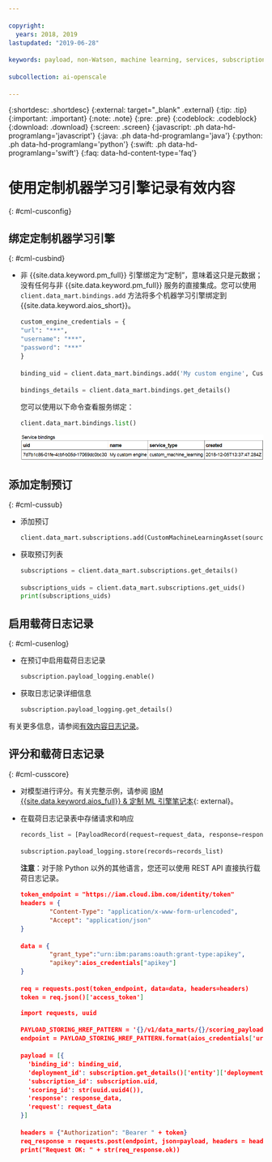 ```yaml
---

copyright:
  years: 2018, 2019
lastupdated: "2019-06-28"

keywords: payload, non-Watson, machine learning, services, subscription

subcollection: ai-openscale

---
```


{:shortdesc: .shortdesc}
{:external: target="_blank" .external}
{:tip: .tip}
{:important: .important}
{:note: .note}
{:pre: .pre}
{:codeblock: .codeblock}
{:download: .download}
{:screen: .screen}
{:javascript: .ph data-hd-programlang='javascript'}
{:java: .ph data-hd-programlang='java'}
{:python: .ph data-hd-programlang='python'}
{:swift: .ph data-hd-programlang='swift'}
{:faq: data-hd-content-type='faq'}

# 使用定制机器学习引擎记录有效内容
{: #cml-cusconfig}

## 绑定定制机器学习引擎
{: #cml-cusbind}

- 非 {{site.data.keyword.pm_full}} 引擎绑定为“定制”，意味着这只是元数据；没有任何与非 {{site.data.keyword.pm_full}} 服务的直接集成。您可以使用 `client.data_mart.bindings.add` 方法将多个机器学习引擎绑定到 {{site.data.keyword.aios_short}}。

    ```python
    custom_engine_credentials = {
    "url": "***",
    "username": "***",
    "password": "***"
    }

    binding_uid = client.data_mart.bindings.add('My custom engine', CustomMachineLearningInstance(custom_engine_credentials))

    bindings_details = client.data_mart.bindings.get_details()
    ```
  您可以使用以下命令查看服务绑定：

    ```python
    client.data_mart.bindings.list()
    ```

    ![通用 ML 绑定](images/ml-generic-bind.png)

## 添加定制预订
{: #cml-cussub}

- 添加预订

    ```python
    client.data_mart.subscriptions.add(CustomMachineLearningAsset(source_uid='action', binding_uid=binding_uid, prediction_column='predictedActionLabel'))
    ```

- 获取预订列表

    ```python
    subscriptions = client.data_mart.subscriptions.get_details()

    subscriptions_uids = client.data_mart.subscriptions.get_uids()
    print(subscriptions_uids)
    ```

## 启用载荷日志记录
{: #cml-cusenlog}

- 在预订中启用载荷日志记录

    ```python
    subscription.payload_logging.enable()
    ```

- 获取日志记录详细信息

    ```python
    subscription.payload_logging.get_details()
    ```

有关更多信息，请参阅[有效内容日志记录]()。

## 评分和载荷日志记录
{: #cml-cusscore}

- 对模型进行评分。有关完整示例，请参阅 [IBM {{site.data.keyword.aios_full}} & 定制 ML 引擎笔记本](https://github.com/pmservice/ai-openscale-tutorials/blob/master/notebooks/AI%20OpenScale%20and%20Custom%20ML%20Engine.ipynb){: external}。

- 在载荷日志记录表中存储请求和响应

    ```python
    records_list = [PayloadRecord(request=request_data, response=response_data, response_time=response_time), PayloadRecord(request=request_data, response=response_data, response_time=response_time)]

    subscription.payload_logging.store(records=records_list)
    ```
    **注意**：对于除 Python 以外的其他语言，您还可以使用 REST API 直接执行载荷日志记录。

    ```json
    token_endpoint = "https://iam.cloud.ibm.com/identity/token"
    headers = {
            "Content-Type": "application/x-www-form-urlencoded",
            "Accept": "application/json"
    }

    data = {
            "grant_type":"urn:ibm:params:oauth:grant-type:apikey",
            "apikey":aios_credentials["apikey"]
    }

    req = requests.post(token_endpoint, data=data, headers=headers)
    token = req.json()['access_token']
    ```

    ```json
    import requests, uuid

    PAYLOAD_STORING_HREF_PATTERN = '{}/v1/data_marts/{}/scoring_payloads'
    endpoint = PAYLOAD_STORING_HREF_PATTERN.format(aios_credentials['url'], aios_credentials['data_mart_id'])

    payload = [{
      'binding_id': binding_uid,
      'deployment_id': subscription.get_details()['entity']['deployments'][0]['deployment_id'],
      'subscription_id': subscription.uid,
      'scoring_id': str(uuid.uuid4()),
      'response': response_data,
      'request': request_data
    }]

    headers = {"Authorization": "Bearer " + token}
    req_response = requests.post(endpoint, json=payload, headers = headers)
    print("Request OK: " + str(req_response.ok))
    ```

